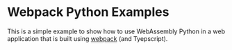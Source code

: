 # Webpack Python Examples

This is a simple example to show how to use WebAssembly Python in a web
application that is built using [webpack](https://webpack.js.org/) (and Tyepscript).

